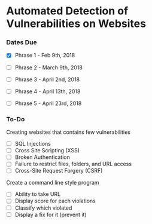 # Automated Detection of Vulnerabilities on Websites

### Dates Due

- [x] Phrase 1 - Feb 9th, 2018
- [ ] Phrase 2 - March 9th, 2018
- [ ] Phrase 3 - April 2nd, 2018
- [ ] Phrase 4 - April 13th, 2018
- [ ] Phrase 5 - April 23rd, 2018


### To-Do

Creating websites that contains few vulnerabilities
- [ ] SQL Injections
- [ ] Cross Site Scripting (XSS)
- [ ] Broken Authentication
- [ ] Failure to restrict files, folders, and URL access
- [ ] Cross-Site Request Forgery (CSRF)

Create a command line style program 
- [ ] Ability to take URL
- [ ] Display score for each violations
- [ ] Classify which violated
- [ ] Display a fix for it (prevent it)
